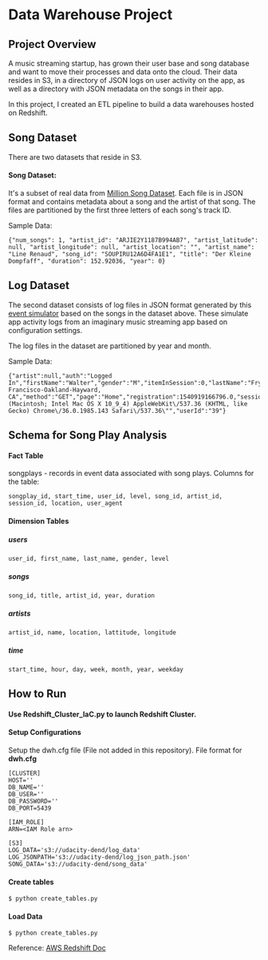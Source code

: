 # Data Warehouse Project
## Project Overview

A music streaming startup, has grown their user base and song database and want to move their processes and data onto the cloud. Their data resides in S3, in a directory of JSON logs on user activity on the app, as well as a directory with JSON metadata on the songs in their app.

In this project, I created an ETL pipeline to build a data warehouses hosted on Redshift. 

## Song Dataset 
There are two datasets that reside in S3. 

#### Song Dataset: 
It's a subset of real data from [Million Song Dataset](https://labrosa.ee.columbia.edu/millionsong/). Each file is in JSON format and contains metadata about a song and the artist of that song. The files are partitioned by the first three letters of each song's track ID.

Sample Data:
```
{"num_songs": 1, "artist_id": "ARJIE2Y1187B994AB7", "artist_latitude": null, "artist_longitude": null, "artist_location": "", "artist_name": "Line Renaud", "song_id": "SOUPIRU12A6D4FA1E1", "title": "Der Kleine Dompfaff", "duration": 152.92036, "year": 0}
```

## Log Dataset
The second dataset consists of log files in JSON format generated by this  [event simulator](https://github.com/Interana/eventsim)  based on the songs in the dataset above. These simulate app activity logs from an imaginary music streaming app based on configuration settings.

The log files in the dataset are partitioned by year and month. 

Sample Data: 

    {"artist":null,"auth":"Logged In","firstName":"Walter","gender":"M","itemInSession":0,"lastName":"Frye","length":null,"level":"free","location":"San Francisco-Oakland-Hayward, CA","method":"GET","page":"Home","registration":1540919166796.0,"sessionId":38,"song":null,"status":200,"ts":1541105830796,"userAgent":"\"Mozilla\/5.0 (Macintosh; Intel Mac OS X 10_9_4) AppleWebKit\/537.36 (KHTML, like Gecko) Chrome\/36.0.1985.143 Safari\/537.36\"","userId":"39"}


## Schema for Song Play Analysis

#### Fact Table
songplays - records in event data associated with song plays. Columns for the table:

    songplay_id, start_time, user_id, level, song_id, artist_id, session_id, location, user_agent

#### Dimension Tables 
##### users

    user_id, first_name, last_name, gender, level
##### songs

    song_id, title, artist_id, year, duration

##### artists

    artist_id, name, location, lattitude, longitude

##### time

    start_time, hour, day, week, month, year, weekday


## How to Run
#### Use Redshift_Cluster_IaC.py to launch Redshift Cluster.

#### Setup Configurations 
Setup the dwh.cfg file (File not added in this repository). File format for **dwh.cfg**

```
[CLUSTER]
HOST=''
DB_NAME=''
DB_USER=''
DB_PASSWORD=''
DB_PORT=5439

[IAM_ROLE]
ARN=<IAM Role arn>

[S3]
LOG_DATA='s3://udacity-dend/log_data'
LOG_JSONPATH='s3://udacity-dend/log_json_path.json'
SONG_DATA='s3://udacity-dend/song_data'

```

#### Create tables

    $ python create_tables.py

#### Load Data

    $ python create_tables.py


Reference: [AWS Redshift Doc](https://aws.amazon.com/redshift/getting-started/?p=rs&bttn=hero&exp=b)
